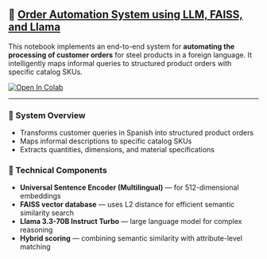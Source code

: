 ## 🧠 [Order Automation System using LLM, FAISS, and Llama](https://github.com/yourusername/yourrepo/blob/main/Order_Automation_System.ipynb)

This notebook implements an end-to-end system for **automating the processing of customer orders** for steel products in a foreign language. It intelligently maps informal queries to structured product orders with specific catalog SKUs.

[![Open In Colab](https://colab.research.google.com/assets/colab-badge.svg)](https://colab.research.google.com/gist/Joytu/0cbb8b534393a2ebf6a82b6733a7c443/notebook_iconicchainhw_mahira.ipynb)

---

### 🔸 System Overview

- Transforms customer queries in Spanish into structured product orders  
- Maps informal descriptions to specific catalog SKUs  
- Extracts quantities, dimensions, and material specifications  

### 🔸 Technical Components

- **Universal Sentence Encoder (Multilingual)** — for 512-dimensional embeddings  
- **FAISS vector database** — uses L2 distance for efficient semantic similarity search  
- **Llama 3.3-70B Instruct Turbo** — large language model for complex reasoning  
- **Hybrid scoring** — combining semantic similarity with attribute-level matching  
